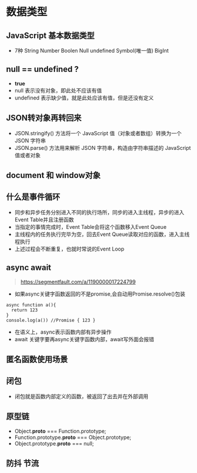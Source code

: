 # 数据类型

## JavaScript 基本数据类型 

* 7种 String Number Boolen Null undefined Symbol(唯一值) BigInt

## null == undefined ?

* **true** 
* null 表示没有对象，即此处不应该有值
* undefined 表示缺少值，就是此处应该有值，但是还没有定义

## JSON转对象再转回来

* JSON.stringify() 方法将一个 JavaScript 值（对象或者数组）转换为一个 JSON 字符串
* JSON.parse() 方法用来解析 JSON 字符串，构造由字符串描述的 JavaScript 值或者对象

## document 和 window对象

## 什么是事件循环

* 同步和异步任务分别进入不同的执行场所，同步的进入主线程，异步的进入Event Table并且注册函数
* 当指定的事情完成时，Event Table会将这个函数移入Event Queue
* 主线程内的任务执行完毕为空，回去Event Queue读取对应的函数，进入主线程执行
* 上述过程会不断重复，也就时常说的Event Loop

## async await
> https://segmentfault.com/a/1190000017224799
* 如果async关键字函数返回的不是promise,会自动用Promise.resolve()包装
```
async function a(){
  return 123
}
console.log(a()) //Promise { 123 }
```
* 在语义上，async表示函数内部有异步操作
* await 关键字要再async关键字函数内部，await写外面会报错


## 匿名函数使用场景

## 闭包

* 闭包就是函数内部定义的函数，被返回了出去并在外部调用

## 原型链

* Object.__proto__ === Function.prototype; 
* Function.prototype.__proto__ === Object.prototype; 
* Object.prototype.__proto__ === null; 

## 防抖 节流
